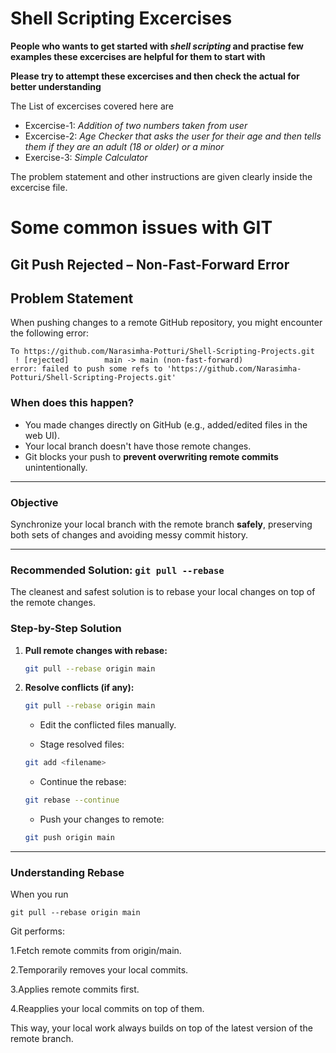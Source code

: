 # Shell Scripting Excercises

**People who wants to get started with _shell scripting_ and practise few examples these excercises are helpful for them to start with**

**Please try to attempt these excercises and then check the actual for better understanding**

The List of excercises covered here are
* Excercise-1:  _Addition of two numbers taken from user_
* Excercise-2:  _Age Checker that asks the user for their age and then tells them if they are an adult (18 or older) or a minor_
* Exercise-3:   _Simple Calculator_

The problem statement and other instructions are given clearly inside the excercise file. 


# Some common issues with GIT

## Git Push Rejected – Non-Fast-Forward Error

## **Problem Statement**

When pushing changes to a remote GitHub repository, you might encounter the following error:

```
To https://github.com/Narasimha-Potturi/Shell-Scripting-Projects.git
 ! [rejected]        main -> main (non-fast-forward)
error: failed to push some refs to 'https://github.com/Narasimha-Potturi/Shell-Scripting-Projects.git'

```


### **When does this happen?**
- You made changes directly on GitHub (e.g., added/edited files in the web UI).
- Your local branch doesn't have those remote changes.
- Git blocks your push to **prevent overwriting remote commits** unintentionally.

---

### **Objective**

Synchronize your local branch with the remote branch **safely**, preserving both sets of changes and avoiding messy commit history.

---

### **Recommended Solution: `git pull --rebase`**

The cleanest and safest solution is to rebase your local changes on top of the remote changes.

### **Step-by-Step Solution**

1. **Pull remote changes with rebase:**

   ```bash
   git pull --rebase origin main
   ```
2. **Resolve conflicts (if any):**

   ```bash
   git pull --rebase origin main
   ```
   * Edit the conflicted files manually.

   * Stage resolved files:

   ```bash
   git add <filename>
   ```
   * Continue the rebase:
   ```bash
   git rebase --continue
   ```
   * Push your changes to remote:

   ```bash
   git push origin main
   ```
   
---

### Understanding Rebase

When you run

`git pull --rebase origin main`

Git performs:

1.Fetch remote commits from origin/main.

2.Temporarily removes your local commits.

3.Applies remote commits first.

4.Reapplies your local commits on top of them.

This way, your local work always builds on top of the latest version of the remote branch.


